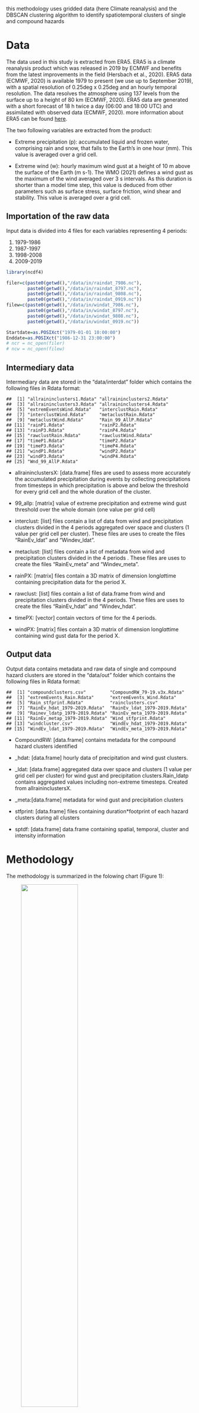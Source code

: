 this methodology uses gridded data (here Climate reanalysis) and the
DBSCAN clustering algorithm to identify spatiotemporal clusters of
single and compound hazards

Data
====

The data used in this study is extracted from ERA5. ERA5 is a climate
reanalysis product which was released in 2019 by ECMWF and benefits from
the latest improvements in the field (Hersbach et al., 2020). ERA5 data
(ECMWF, 2020) is available 1979 to present (we use up to September
2019), with a spatial resolution of 0.25deg x 0.25deg and an hourly
temporal resolution. The data resolves the atmosphere using 137 levels
from the surface up to a height of 80 km (ECMWF, 2020). ERA5 data are
generated with a short forecast of 18 h twice a day (06:00 and 18:00
UTC) and assimilated with observed data (ECMWF, 2020). more information
about ERA5 can be found
[here](https://confluence.ecmwf.int/display/CKB/ERA5%3A+data+documentation).

The two following variables are extracted from the product:

-   Extreme precipitation (p): accumulated liquid and frozen water,
    comprising rain and snow, that falls to the Earth’s in one hour
    (mm). This value is averaged over a grid cell.

-   Extreme wind (w): hourly maximum wind gust at a height of 10 m above
    the surface of the Earth (m s-1). The WMO (2021) defines a wind gust
    as the maximum of the wind averaged over 3 s intervals. As this
    duration is shorter than a model time step, this value is deduced
    from other parameters such as surface stress, surface friction, wind
    shear and stability. This value is averaged over a grid cell.

Importation of the raw data
---------------------------

Input data is divided into 4 files for each variables representing 4
periods:

1.  1979-1986
2.  1987-1997
3.  1998-2008
4.  2009-2019

``` r
library(ncdf4)

filer=c(paste0(getwd(),"/data/in/raindat_7986.nc"),
        paste0(getwd(),"/data/in/raindat_8797.nc"),
        paste0(getwd(),"/data/in/raindat_9808.nc"),
        paste0(getwd(),"/data/in/raindat_0919.nc"))
filew=c(paste0(getwd(),"/data/in/windat_7986.nc"),
        paste0(getwd(),"/data/in/windat_8797.nc"),
        paste0(getwd(),"/data/in/windat_9808.nc"),
        paste0(getwd(),"/data/in/windat_0919.nc"))

Startdate=as.POSIXct("1979-01-01 10:00:00")
Enddate=as.POSIXct("1986-12-31 23:00:00")
# ncr = nc_open(filer)
# ncw = nc_open(filew)
```

Intermediary data
-----------------

Intermediary data are stored in the “data/interdat” folder which
contains the following files in Rdata format:

    ##  [1] "allraininclusters1.Rdata" "allraininclusters2.Rdata"
    ##  [3] "allraininclusters3.Rdata" "allraininclusters4.Rdata"
    ##  [5] "extremEventsWind.Rdata"   "interclustRain.Rdata"    
    ##  [7] "interclustWind.Rdata"     "metaclustRain.Rdata"     
    ##  [9] "metaclustWind.Rdata"      "Rain_99_AllP.Rdata"      
    ## [11] "rainP1.Rdata"             "rainP2.Rdata"            
    ## [13] "rainP3.Rdata"             "rainP4.Rdata"            
    ## [15] "rawclustRain.Rdata"       "rawclustWind.Rdata"      
    ## [17] "timeP1.Rdata"             "timeP2.Rdata"            
    ## [19] "timeP3.Rdata"             "timeP4.Rdata"            
    ## [21] "windP1.Rdata"             "windP2.Rdata"            
    ## [23] "windP3.Rdata"             "windP4.Rdata"            
    ## [25] "Wnd_99_AllP.Rdata"

-   allraininclustersX: \[data.frame\] files are used to assess more
    accurately the accumulated precipitation during events by collecting
    precipitations from timesteps in which precipitation is above and
    below the threshold for every grid cell and the whole duration of
    the cluster.

-   99\_allp: \[matrix\] value of extreme precipitation and extreme wind
    gust threshold over the whole domain (one value per grid cell)

-   interclust: \[list\] files contain a list of data from wind and
    precipitation clusters divided in the 4 periods aggregated over
    space and clusters (1 value per grid cell per cluster). These files
    are uses to create the files “RainEv\_ldat” and “Windev\_ldat”.

-   metaclust: \[list\] files contain a list of metadata from wind and
    precipitation clusters divided in the 4 periods . These files are
    uses to create the files “RainEv\_meta” and “Windev\_meta”.

-   rainPX: \[matrix\] files contain a 3D matrix of dimension
    long*lat*time containing precipitation data for the period X.

-   rawclust: \[list\] files contain a list of data.frame from wind and
    precipitation clusters divided in the 4 periods. These files are
    uses to create the files “RainEv\_hdat” and “Windev\_hdat”.

-   timePX: \[vector\] contain vectors of time for the 4 periods.

-   windPX: \[matrix\] files contain a 3D matrix of dimension
    long*lat*time containing wind gust data for the period X.

Output data
-----------

Output data contains metadata and raw data of single and compound hazard
clusters are stored in the “data/out” folder which contains the
following files in Rdata format:

    ##  [1] "compoundclusters.csv"         "CompoundRW_79-19.v3x.Rdata"  
    ##  [3] "extremEvents_Rain.Rdata"      "extremEvents_Wind.Rdata"     
    ##  [5] "Rain_stfprint.Rdata"          "rainclusters.csv"            
    ##  [7] "RainEv_hdat_1979-2019.Rdata"  "RainEv_ldat_1979-2019.Rdata" 
    ##  [9] "Rainev_ldatp_1979-2019.Rdata" "RainEv_meta_1979-2019.Rdata" 
    ## [11] "RainEv_metap_1979-2019.Rdata" "Wind_stfprint.Rdata"         
    ## [13] "windcluster.csv"              "WindEv_hdat_1979-2019.Rdata" 
    ## [15] "WindEv_ldat_1979-2019.Rdata"  "WindEv_meta_1979-2019.Rdata"

-   CompoundRW: \[data.frame\] contains metadata for the compound hazard
    clusters identified

-   \_hdat: \[data.frame\] hourly data of precipitation and wind gust
    clusters.

-   \_ldat: \[data.frame\] aggregated data over space and clusters (1
    value per grid cell per cluster) for wind gust and precipitation
    clusters.Rain\_ldatp contains aggregated values including
    non-extreme timesteps. Created from allraininclustersX.

-   \_meta:\[data.frame\] metadata for wind gust and precipitation
    clusters

-   stfprint: \[data.frame\] files containing duration\*footprint of
    each hazard clusters during all clusters

-   sptdf: \[data.frame\] data.frame containing spatial, temporal,
    cluster and intensity information

Methodology
===========

The methodology is summarized in the folowing chart (Figure 1):

<figure>
<img src="figures/flowchart.png" style="width:60.0%" alt="" /><figcaption>Flowchart of the methodology developed, Spatiotemporal Identification of Compound Hazards (SI-CH), for wind and precipitation data in Great Britain</figcaption>
</figure>

The main steps of the methodology are the following:

-   Variable data extraction with thresholds. Values of both variables
    (extreme wind, extreme precipitation) are extracted (Figure 2). A
    threshold approach with a threshold u is used to sample extreme
    values. This is done in the file “01\_Preprocess\_Clustering.R”.

<figure>
<img src="figures/thresholds.png" style="width:70.0%" alt="" /><figcaption>Threshold values for wind gust and precipitation</figcaption>
</figure>

-   Single hazard spatiotemporal clusters. The different parameters
    required for the clustering are set. Extreme values are clustered in
    space and time with a clustering algorithm (DBSCAN), creating two
    sets of clusters: (i) extreme wind and (ii) extreme precipitation.
    This is done in the file “01\_Preprocess\_Clustering.R”.
    Intermediary data and outputs are saved in the data folder.

-   Compounds hazard spatiotemporal clusters. Extreme wind and extreme
    precipitation clusters are paired according to their spatiotemporal
    overlaps. This is done in the file
    “02\_Compound\_Cluster\_Creation.R”.

``` r
#load files containing all occurrences of hazard clusters during all clusters
#wind
load(file=paste0(getwd(),"/data/out/Wind_stfprint.Rdata"))

#precipitation
load(file=paste0(getwd(),"/data/out/Rain_stfprint.Rdata"))

#Inner join in R:  Return only the rows in which
#the left table have matching keys in the right table

#Identifies clusters which have temporal overlap
library(dplyr)
#sp03<-inner_join(nwo3,nvo3,by=c("loc","dd"))
```

Results
=======

Plots and figures
-----------------

Outputs and different scripts to analyse of single and compound hazard
clusters are availaible in the file “03\_Compound\_Analysis.R”. The
following analysis can be achieved:

1.  Boxplots of spatial and temporal scales of compound hazard clusters

2.  Plots of single and compound hazard clusters of different sizes
    (maps)

3.  Identification of hotspots for compound hazards (maps)

4.  Seasonal analysis of single and compound hazard clusters

5.  Quantile-space plots showing the relationship between intensity and
    footprints of events

6.  Spatial dependence plots for compound hazards (maps)

Databases
---------

Three databases in a .csv format are created as output of the method:

1.  Extreme precipitation clusters

2.  Extreme wind clusters

3.  Compound hazard clusters

With the following attributes:

    ##  [1] "comb_ID"                    "combin"                    
    ##  [3] "rain_ID"                    "wind_ID"                   
    ##  [5] "startime"                   "endtime"                   
    ##  [7] "startime.Rain"              "endtime.Rain"              
    ##  [9] "startime.Wind"              "endtime.Wind"              
    ## [11] "rain.footprint..cells."     "rain.duration..h."         
    ## [13] "rain.max.co..mm."           "rain.mean.co..mm."         
    ## [15] "rain.max..mm."              "wind.footprint..cells."    
    ## [17] "wind.duration..h."          "wg.max.co..m.s.1."         
    ## [19] "wg.mean.co..m.s.1."         "wg.max..m.s.1."            
    ## [21] "comp.duration.OR..h."       "comp.footprint.AND..cells."
    ## [23] "comp.duration.AND..h."      "comp.footprint.OR..cells."

Confrontation with significant extreme events
---------------------------------------------

Results of the SI-CH method over Great Britain are compared to a set of
157 significant extreme events (96 extreme precipitation and 61 extreme
wind events) that occurred in Great Britain over the period 1979-2019.
The comparison is done using a hit rate (ratio between the number of
joint events and the total number of events). We find a good agreement
between SI-CH outputs and the set of significant events (Hit rate =
93.6%). This confrontation is done in the fine
“04\_Validation\_clusters.R”.

<figure>
<img src="figures/confrontation.png" style="width:70.0%" alt="" /><figcaption>Distribution of significant events per NUTS1 regions (a) and hit rate per NUTS1 regions (b)</figcaption>
</figure>

Sensitivity analysis
--------------------

A sensitivity analysis of the main parameters of the SI-CH methodology
is conducted in “05\_Sensitivity\_Analysis.R”. The Sensitivity analysis
is performed over one year of reanalysis data (2016) with the SRC
(standardized regression coefficient). The SRC is a sensitivity index to
assess the importance of each input parameter. For compound hazard
cluster, the most dominant variable is the threshold for the sampling of
extreme events.
